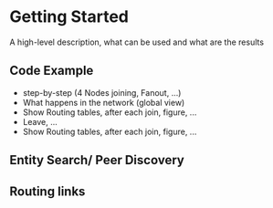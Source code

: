 # Getting Started

A high-level description, what can be used and what are the results 

## Code Example 

- step-by-step (4 Nodes joining, Fanout, ...)
- What happens in the network (global view)
- Show Routing tables, after each join, figure, ... 
- Leave, ...
- Show Routing tables, after each join, figure, ... 


## Entity Search/ Peer Discovery

## Routing links